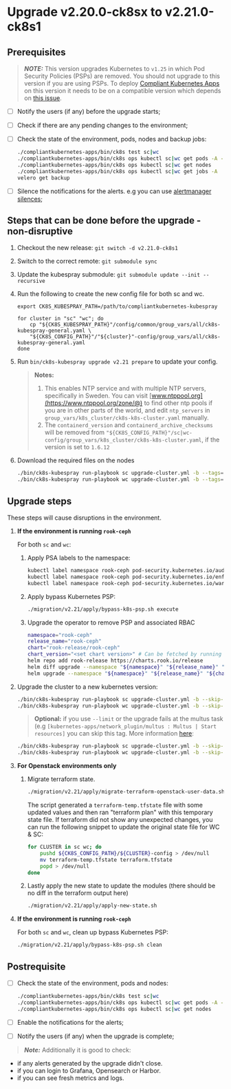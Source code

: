 # Upgrade v2.20.0-ck8sx to v2.21.0-ck8s1

## Prerequisites

> **_NOTE:_** This version upgrades Kubernetes to `v1.25` in which Pod Security Policies (PSPs) are removed. You should not upgrade to this version if you are using PSPs. To deploy [Compliant Kubernetes Apps](https://github.com/elastisys/compliantkubernetes-apps) on this version it needs to be on a compatible version which depends on [this issue](https://github.com/elastisys/compliantkubernetes-apps/issues/1218).

- [ ] Notify the users (if any) before the upgrade starts;
- [ ] Check if there are any pending changes to the environment;
- [ ] Check the state of the environment, pods, nodes and backup jobs:

    ```bash
    ./compliantkubernetes-apps/bin/ck8s test sc|wc
    ./compliantkubernetes-apps/bin/ck8s ops kubectl sc|wc get pods -A -o custom-columns=NAMESPACE:metadata.namespace,POD:metadata.name,READY-false:status.containerStatuses[*].ready,REASON:status.containerStatuses[*].state.terminated.reason | grep false | grep -v Completed
    ./compliantkubernetes-apps/bin/ck8s ops kubectl sc|wc get nodes
    ./compliantkubernetes-apps/bin/ck8s ops kubectl sc|wc get jobs -A
    velero get backup
    ```

- [ ] Silence the notifications for the alerts. e.g you can use [alertmanager silences](https://prometheus.io/docs/alerting/latest/alertmanager/#silences);

## Steps that can be done before the upgrade - non-disruptive

1. Checkout the new release: `git switch -d v2.21.0-ck8s1`

1. Switch to the correct remote: `git submodule sync`

1. Update the kubespray submodule: `git submodule update --init --recursive`

1. Run the following to create the new config file for both sc and wc.

    ```console
    export CK8S_KUBESPRAY_PATH=/path/to/compliantkubernetes-kubespray

    for cluster in "sc" "wc"; do
        cp "${CK8S_KUBESPRAY_PATH}"/config/common/group_vars/all/ck8s-kubespray-general.yaml \
        "${CK8S_CONFIG_PATH}"/"${cluster}"-config/group_vars/all/ck8s-kubespray-general.yaml
    done
    ```

1. Run `bin/ck8s-kubespray upgrade v2.21 prepare` to update your config.

    > **Notes:**
    > 1. This enables NTP service and with multiple NTP servers, specifically in Sweden. You can visit [www.ntppool.org](https://www.ntppool.org/zone/@) to find other ntp pools if you are in other parts of the world, and edit `ntp_servers` in `group_vars/k8s_cluster/ck8s-k8s-cluster.yaml` manually.
    > 2. The `containerd_version` and `containerd_archive_checksums` will be removed from `"${CK8S_CONFIG_PATH}"/sc|wc-config/group_vars/k8s_cluster/ck8s-k8s-cluster.yaml`, if the version is set to `1.6.12`

1. Download the required files on the nodes

    ```bash
    ./bin/ck8s-kubespray run-playbook sc upgrade-cluster.yml -b --tags=download
    ./bin/ck8s-kubespray run-playbook wc upgrade-cluster.yml -b --tags=download
    ```

## Upgrade steps

These steps will cause disruptions in the environment.

1. **If the environment is running `rook-ceph`**

    For both `sc` and `wc`:

    1. Apply PSA labels to the namespace:

        ```bash
        kubectl label namespace rook-ceph pod-security.kubernetes.io/audit=privileged
        kubectl label namespace rook-ceph pod-security.kubernetes.io/enforce=privileged
        kubectl label namespace rook-ceph pod-security.kubernetes.io/warn=privileged
        ```

    1. Apply bypass Kubernetes PSP:

        ```bash
        ./migration/v2.21/apply/bypass-k8s-psp.sh execute
        ```

    1. Upgrade the operator to remove PSP and associated RBAC

        ```bash
        namespace="rook-ceph"
        release_name="rook-ceph"
        chart="rook-release/rook-ceph"
        chart_version="<set chart version>" # Can be fetched by running `helm list -n rook-ceph`
        helm repo add rook-release https://charts.rook.io/release
        helm diff upgrade --namespace "${namespace}" "${release_name}" "${chart}" --version "${chart_version}" --values "./rook/operator-values.yaml"
        helm upgrade --namespace "${namespace}" "${release_name}" "${chart}" --version "${chart_version}" --values "./rook/operator-values.yaml" --wait
        ```

1. Upgrade the cluster to a new kubernetes version:

    ```bash
    ./bin/ck8s-kubespray run-playbook sc upgrade-cluster.yml -b --skip-tags=download
    ./bin/ck8s-kubespray run-playbook wc upgrade-cluster.yml -b --skip-tags=download
    ```

    > **Optional:** if you use `--limit` or the upgrade fails at the multus task (e.g `[kubernetes-apps/network_plugin/multus : Multus | Start resources]` you can skip this tag. More information [here](https://github.com/kubernetes-sigs/kubespray/issues/9703#issuecomment-1414328697):

    ```bash
    ./bin/ck8s-kubespray run-playbook sc upgrade-cluster.yml -b --skip-tags=download,multus
    ./bin/ck8s-kubespray run-playbook wc upgrade-cluster.yml -b --skip-tags=download,multus
    ```

1. **For Openstack environments only**

    1. Migrate terraform state.

        ```bash
        ./migration/v2.21/apply/migrate-terraform-openstack-user-data.sh
        ```

        The script generated a `terraform-temp.tfstate` file with some updated values and then ran "terraform plan" with this temporary state file.
        If terraform did not show any unexpected changes, you can run the following snippet to update the original state file for WC & SC:

        ```bash
        for CLUSTER in sc wc; do
            pushd ${CK8S_CONFIG_PATH}/${CLUSTER}-config > /dev/null
            mv terraform-temp.tfstate terraform.tfstate
            popd > /dev/null
        done
        ```

    1. Lastly apply the new state to update the modules (there should be no diff in the terraform output here)

        ```bash
        ./migration/v2.21/apply/apply-new-state.sh
        ```

1. **If the environment is running `rook-ceph`**

    For both `sc` and `wc`, clean up bypass Kubernetes PSP:

    ```bash
    ./migration/v2.21/apply/bypass-k8s-psp.sh clean
    ```

## Postrequisite

- [ ] Check the state of the environment, pods and nodes:

    ```bash
    ./compliantkubernetes-apps/bin/ck8s test sc|wc
    ./compliantkubernetes-apps/bin/ck8s ops kubectl sc|wc get pods -A -o custom-columns=NAMESPACE:metadata.namespace,POD:metadata.name,READY-false:status.containerStatuses[*].ready,REASON:status.containerStatuses[*].state.terminated.reason | grep false | grep -v Completed
    ./compliantkubernetes-apps/bin/ck8s ops kubectl sc|wc get nodes
    ```

- [ ] Enable the notifications for the alerts;
- [ ] Notify the users (if any) when the upgrade is complete;

> **_Note:_** Additionally it is good to check:

- if any alerts generated by the upgrade didn't close.
- if you can login to Grafana, Opensearch or Harbor.
- if you can see fresh metrics and logs.
